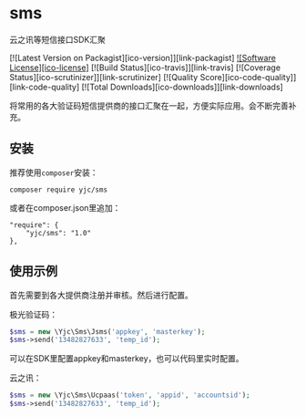 # sms
云之讯等短信接口SDK汇聚

[![Latest Version on Packagist][ico-version]][link-packagist]
[![Software License][ico-license]](LICENSE.md)
[![Build Status][ico-travis]][link-travis]
[![Coverage Status][ico-scrutinizer]][link-scrutinizer]
[![Quality Score][ico-code-quality]][link-code-quality]
[![Total Downloads][ico-downloads]][link-downloads]

将常用的各大验证码短信提供商的接口汇聚在一起，方便实际应用。会不断完善补充。

## 安装
推荐使用`composer`安装：
```
composer require yjc/sms
```

或者在composer.json里追加：
```
"require": {
	"yjc/sms": "1.0"
},
```

## 使用示例
首先需要到各大提供商注册并审核。然后进行配置。

极光验证码：
``` php
$sms = new \Yjc\Sms\Jsms('appkey', 'masterkey');
$sms->send('13482827633', 'temp_id');
```
可以在SDK里配置appkey和masterkey，也可以代码里实时配置。

云之讯：
``` php
$sms = new \Yjc\Sms\Ucpaas('token', 'appid', 'accountsid');
$sms->send('13482827633', 'temp_id');
```



